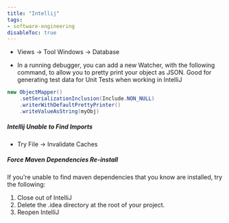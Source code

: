 ```yaml
---
title: "Intellij"
tags:
- software-engineering
disableToc: true
---
```


- Views -> Tool Windows -> Database

- In a running debugger, you can add a new Watcher, with the following command, to allow you to pretty print your object as JSON. Good for generating test data for Unit Tests when working in IntelliJ

```java
new ObjectMapper()
	.setSerializationInclusion(Include.NON_NULL)
	.writerWithDefaultPrettyPrinter()
	.writeValueAsString(myObj)
```

##### Intellij Unable to Find Imports
- Try File -> Invalidate Caches

##### Force Maven Dependencies Re-install
If you're unable to find maven dependencies that you know are installed, try the following:

1. Close out of IntelliJ
2. Delete the .idea directory at the root of your project.
3. Reopen IntelliJ